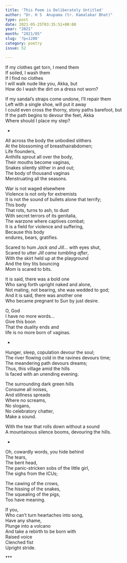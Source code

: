 ```yaml
---
title: 'This Poem is Deliberately Untitled'
author: "Dr. H S  Anupama (tr. Kamalakar Bhat)"
type: post
date: 2021-05-25T03:35:51+00:00
year: "2021"
month: "2021/05"
slug: '?p=1200'
category: poetry
issue: 52

---
```

If my clothes get torn, I mend them  
If soiled, I wash them  
If I find no clothes  
I will walk nude like you, Akka, but  
How do I wash the dirt on a dress not worn?

If my sandal’s straps come undone, I’ll repair them  
Left with a single shoe, will put it away  
I could even cross the thorny, stony paths barefoot, but  
If the path begins to devour the feet, Akka  
Where should I place my step?

*

All across the body the unbodied slithers  
At the blossoming of breasthairabdomen;  
Life flounders,  
Anthills sprout all over the body,  
Their mouths become vaginas,  
Snakes silently slither in and out;  
The body of thousand vaginas  
Menstruating all the seasons.

War is not waged elsewhere  
Violence is not only for extremists  
It is not the sound of bullets alone that terrify;  
This body  
That rots, turns to ash, to dust  
With secret terrors of its genitalia,  
The warzone where captives combat;  
It is a field for violence and suffering,  
Because this body  
endures, bears, gratifies.

Scared to hum _Jack and Jill…_ with eyes shut,  
Scared to utter _Jill came tumbling after_,  
With the skirt held up at the playground  
And the tiny tits bouncing  
Mom is scared to bits.

It is said, there was a bold one  
Who sang forth upright naked and alone,  
Not mating, not bearing, she was wedded to god;  
And it is said, there was another one  
Who became pregnant to Sun by just desire.

O, God  
I have no more words…  
Give this boon  
That the duality ends and  
life is no more born of vaginas.

*

Hunger, sleep, copulation devour the soul;  
The river flowing cold in the ravines devours time;  
The meandering path devours dreams;  
Thus, this village amid the hills  
Is faced with an unending evening.

The surrounding dark green hills  
Consume all noises,  
And stillness spreads  
Where no screams,  
No slogans,  
No celebratory chatter,  
Make a sound.

With the tear that rolls down without a sound  
A mountainous silence booms, devouring the hills.

*

Oh, cowardly words, you hide behind  
The tears,  
The bent head,  
The panic-stricken sobs of the little girl,  
The sighs from the ICUs;

The cawing of the crows,  
The hissing of the snakes,  
The squealing of the pigs,  
Too have meaning.

If you,  
Who can’t turn heartaches into song,  
Have any shame,  
Plunge into a volcano  
And take a rebirth to be born with  
Raised voice  
Clenched fist  
Upright stride.

\***
